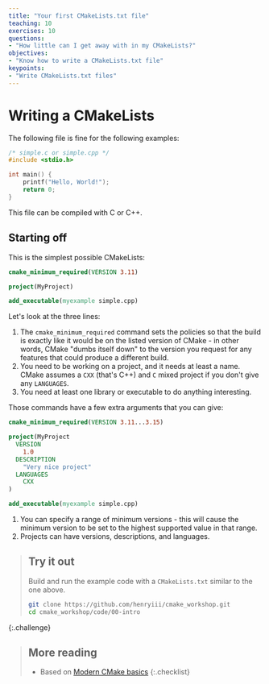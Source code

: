 ```yaml
---
title: "Your first CMakeLists.txt file"
teaching: 10
exercises: 10
questions:
- "How little can I get away with in my CMakeLists?"
objectives:
- "Know how to write a CMakeLists.txt file"
keypoints:
- "Write CMakeLists.txt files"
---
```



# Writing a CMakeLists

The following file is fine for the following examples:

```c
/* simple.c or simple.cpp */
#include <stdio.h>

int main() {
    printf("Hello, World!");
    return 0;
}
```

This file can be compiled with C or C++.

## Starting off

This is the simplest possible CMakeLists:

```cmake
cmake_minimum_required(VERSION 3.11)

project(MyProject)

add_executable(myexample simple.cpp)
```

Let's look at the three lines:

1. The `cmake_minimum_required` command sets the policies so that the build is exactly like it would be on the listed version of CMake - in other words, CMake "dumbs itself down" to the version you request for any features that could produce a different build.
2. You need to be working on a project, and it needs at least a name. CMake assumes a `CXX` (that's C++) and `C` mixed project if you don't give any `LANGUAGES`.
3. You need at least one library or executable to do anything interesting.

Those commands have a few extra arguments that you can give:

```cmake
cmake_minimum_required(VERSION 3.11...3.15)

project(MyProject
  VERSION
    1.0
  DESCRIPTION
    "Very nice project"
  LANGUAGES
    CXX
)

add_executable(myexample simple.cpp)
```

1. You can specify a range of minimum versions - this will cause the minimum version to be set to the highest supported value in that range.
2. Projects can have versions, descriptions, and languages.


> ## Try it out
>
> Build and run the example code with a `CMakeLists.txt` similar to the one above.
>
> ```bash
> git clone https://github.com/henryiii/cmake_workshop.git
> cd cmake_workshop/code/00-intro
> ```
{:.challenge}


> ## More reading
>
> * Based on [Modern CMake basics][]
{:.checklist}

[Modern CMake Basics]: https://cliutils.gitlab.io/modern-cmake/chapters/basics.html
